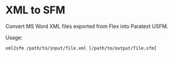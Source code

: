 # XML to SFM

Convert MS Word XML files exported from Flex into Paratext USFM.

Usage:

    xml2sfm /path/to/input/file.xml [/path/to/output/file.sfm]
